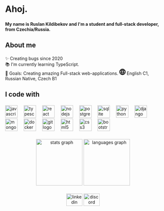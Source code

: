 <h1 align="left">Ahoj.</h1>

###

<h4 align="left">My name is Ruslan Kildibekov and I'm a student and full-stack developer, from Czechia/Russia.</h4>

###

<h2 align="left">About me</h2>

###

<p align="left">✨ Creating bugs since 2020<br>📚 I'm currently learning TypeScript.<br>🎯 Goals: Creating amazing Full-stack web-applications.
<?xml version="1.0" ?><svg height="20px" version="1.1" viewBox="0 0 20 20" width="20px" xmlns="http://www.w3.org/2000/svg" xmlns:sketch="http://www.bohemiancoding.com/sketch/ns" xmlns:xlink="http://www.w3.org/1999/xlink"><title/><desc/><defs/><g fill="none" fill-rule="evenodd" id="Page-1" stroke="none" stroke-width="1"><g fill="#000000" id="Core" transform="translate(-296.000000, -296.000000)"><g id="language" transform="translate(296.000000, 296.000000)"><path d="M10,0 C4.5,0 0,4.5 0,10 C0,15.5 4.5,20 10,20 C15.5,20 20,15.5 20,10 C20,4.5 15.5,0 10,0 L10,0 Z M16.9,6 L14,6 C13.7,4.7 13.2,3.6 12.6,2.4 C14.4,3.1 16,4.3 16.9,6 L16.9,6 Z M10,2 C10.8,3.2 11.5,4.5 11.9,6 L8.1,6 C8.5,4.6 9.2,3.2 10,2 L10,2 Z M2.3,12 C2.1,11.4 2,10.7 2,10 C2,9.3 2.1,8.6 2.3,8 L5.7,8 C5.6,8.7 5.6,9.3 5.6,10 C5.6,10.7 5.7,11.3 5.7,12 L2.3,12 L2.3,12 Z M3.1,14 L6,14 C6.3,15.3 6.8,16.4 7.4,17.6 C5.6,16.9 4,15.7 3.1,14 L3.1,14 Z M6,6 L3.1,6 C4.1,4.3 5.6,3.1 7.4,2.4 C6.8,3.6 6.3,4.7 6,6 L6,6 Z M10,18 C9.2,16.8 8.5,15.5 8.1,14 L11.9,14 C11.5,15.4 10.8,16.8 10,18 L10,18 Z M12.3,12 L7.7,12 C7.6,11.3 7.5,10.7 7.5,10 C7.5,9.3 7.6,8.7 7.7,8 L12.4,8 C12.5,8.7 12.6,9.3 12.6,10 C12.6,10.7 12.4,11.3 12.3,12 L12.3,12 Z M12.6,17.6 C13.2,16.5 13.7,15.3 14,14 L16.9,14 C16,15.7 14.4,16.9 12.6,17.6 L12.6,17.6 Z M14.4,12 C14.5,11.3 14.5,10.7 14.5,10 C14.5,9.3 14.4,8.7 14.4,8 L17.8,8 C18,8.6 18.1,9.3 18.1,10 C18.1,10.7 18,11.4 17.8,12 L14.4,12 L14.4,12 Z" id="Shape"/></g></g></g></svg> English C1, Russian Native, Czech B1 </p>

###

<h2 align="left">I code with</h2>

###

<div align="left">
  <img src="https://cdn.jsdelivr.net/gh/devicons/devicon/icons/javascript/javascript-original.svg" height="40" alt="javascript logo"  />
  <img width="12" />
  <img src="https://cdn.jsdelivr.net/gh/devicons/devicon/icons/typescript/typescript-original.svg" height="40" alt="typescript logo"  />
  <img width="12" />
  <img src="https://cdn.jsdelivr.net/gh/devicons/devicon/icons/react/react-original.svg" height="40" alt="react logo"  />
  <img width="12" />
  <img src="https://cdn.jsdelivr.net/gh/devicons/devicon/icons/nodejs/nodejs-original.svg" height="40" alt="nodejs logo"  />
  <img width="12" />
  <img src="https://cdn.jsdelivr.net/gh/devicons/devicon/icons/postgresql/postgresql-original.svg" height="40" alt="postgresql logo"  />
  <img width="12" />
  <img src="https://cdn.jsdelivr.net/gh/devicons/devicon/icons/sqlite/sqlite-original.svg" height="40" alt="sqlite logo"  />
  <img width="12" />
  <img src="https://cdn.jsdelivr.net/gh/devicons/devicon/icons/python/python-original.svg" height="40" alt="python logo"  />
  <img width="12" />
  <img src="https://cdn.jsdelivr.net/gh/devicons/devicon/icons/django/django-plain.svg" height="40" alt="django logo"  />
  <img width="12" />
  <img src="https://cdn.jsdelivr.net/gh/devicons/devicon/icons/mongodb/mongodb-original.svg" height="40" alt="mongodb logo"  />
  <img width="12" />
  <img src="https://cdn.jsdelivr.net/gh/devicons/devicon/icons/docker/docker-original.svg" height="40" alt="docker logo"  />
  <img width="12" />
  <img src="https://cdn.jsdelivr.net/gh/devicons/devicon/icons/git/git-original.svg" height="40" alt="git logo"  />
  <img width="12" />
  <img src="https://cdn.jsdelivr.net/gh/devicons/devicon/icons/html5/html5-original.svg" height="40" alt="html5 logo"  />
  <img width="12" />
  <img src="https://cdn.jsdelivr.net/gh/devicons/devicon/icons/css3/css3-original.svg" height="40" alt="css3 logo"  />
  <img width="12" />
  <img src="https://cdn.jsdelivr.net/gh/devicons/devicon/icons/bootstrap/bootstrap-original.svg" height="40" alt="bootstrap logo"  />
</div>

###

<div align="center">
  <img src="https://github-readme-stats.vercel.app/api?username=Awiity&hide_title=false&hide_rank=true&show_icons=false&include_all_commits=true&count_private=true&disable_animations=false&theme=dracula&locale=en&hide_border=false&order=1" height="150" alt="stats graph"  />
  <img src="https://github-readme-stats.vercel.app/api/top-langs?username=Awiity&locale=en&hide_title=false&layout=compact&card_width=320&langs_count=5&theme=dracula&hide_border=false&order=2" height="150" alt="languages graph"  />
</div>

###

<div align="center">
  <img src="https://raw.githubusercontent.com/maurodesouza/profile-readme-generator/master/src/assets/icons/social/linkedin/default.svg" width="52" height="40" alt="linkedin logo"  />
  <img src="https://raw.githubusercontent.com/maurodesouza/profile-readme-generator/master/src/assets/icons/social/discord/default.svg" width="52" height="40" alt="discord logo"  />
</div>

###
